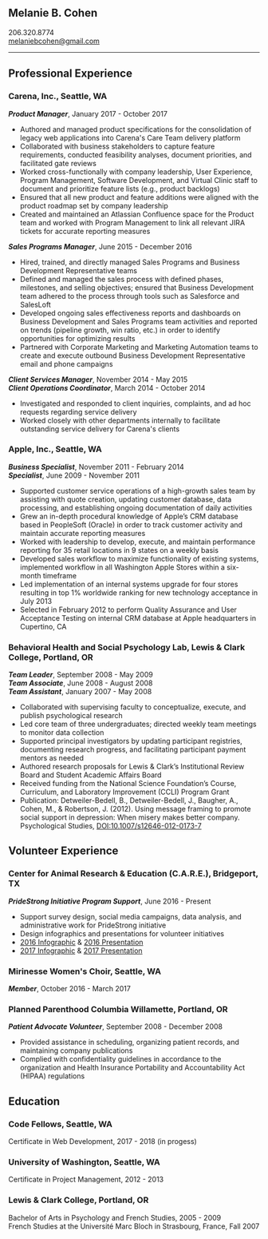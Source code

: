 ## Melanie B. Cohen  
206.320.8774  
[melaniebcohen@gmail.com](mailto:melaniebcohen@gmail.com)  
***
## Professional Experience  
### **Carena, Inc.**, Seattle, WA  
**_Product Manager_**, January 2017 - October 2017
* Authored and managed product specifications for the consolidation of legacy web applications into Carena's Care Team delivery platform
* Collaborated with business stakeholders to capture feature requirements, conducted feasibility analyses, document priorities, and facilitated gate reviews
*	Worked cross-functionally with company leadership, User Experience, Program Management, Software Development, and Virtual Clinic staff to document and prioritize feature lists (e.g., product backlogs)
* Ensured that all new product and feature additions were aligned with the product roadmap set by company leadership
* Created and maintained an Atlassian Confluence space for the Product team and worked with Program Management to link all relevant JIRA tickets for accurate reporting measures

**_Sales Programs Manager_**, June 2015 - December 2016  
* Hired, trained, and directly managed Sales Programs and Business Development Representative teams
* Defined and managed the sales process with defined phases, milestones, and selling objectives; ensured that Business Development team adhered to the process through tools such as Salesforce and SalesLoft
* Developed ongoing sales effectiveness reports and dashboards on Business Development and Sales Programs team activities and reported on trends (pipeline growth, win ratio, etc.) in order to identify opportunities for optimizing results
* Partnered with Corporate Marketing and Marketing Automation teams to create and execute outbound Business Development Representative email and phone campaigns

**_Client Services Manager_**, November 2014 - May 2015  
**_Client Operations Coordinator_**, March 2014 - October 2014  
*	Investigated and responded to client inquiries, complaints, and ad hoc requests regarding service delivery
*	Worked closely with other departments internally to facilitate outstanding service delivery for Carena's clients

### **Apple, Inc.**, Seattle, WA  
**_Business Specialist_**, November 2011 - February 2014  
**_Specialist_**, June 2009 - November 2011
*	Supported customer service operations of a high-growth sales team by assisting with quote creation, updating customer database, data processing, and establishing ongoing documentation of daily activities
*	Grew an in-depth procedural knowledge of Apple’s CRM database based in PeopleSoft (Oracle) in order to track customer activity and maintain accurate reporting measures
*	Worked with leadership to develop, execute, and maintain performance reporting for 35 retail locations in 9 states on a weekly basis
*	Developed sales workflow to maximize functionality of existing systems, implemented workflow in all Washington Apple Stores within a six-month timeframe
*	Led implementation of an internal systems upgrade for four stores resulting in top 1% worldwide
ranking for new technology acceptance in July 2013
*	Selected in February 2012 to perform Quality Assurance and User Acceptance Testing on internal CRM database at Apple headquarters in Cupertino, CA

### **Behavioral Health and Social Psychology Lab, Lewis & Clark College**, Portland, OR  
**_Team Leader_**, September 2008 - May 2009  
**_Team Associate_**, June 2008 - August 2008  
**_Team Assistant_**, January 2007 - May 2008  
*	Collaborated with supervising faculty to conceptualize, execute, and publish psychological research
*	Led core team of three undergraduates; directed weekly team meetings to monitor data collection
*	Supported principal investigators by updating participant registries, documenting research progress, and facilitating participant payment mentors as needed
*	Authored research proposals for Lewis & Clark’s Institutional Review Board and Student Academic Affairs Board
*	Received funding from the National Science Foundation’s Course, Curriculum, and Laboratory Improvement (CCLI) Program Grant
*	Publication:  Detweiler-Bedell, B., Detweiler-Bedell, J., Baugher, A., Cohen, M., & Robertson, J. (2012). Using message framing to promote social support in depression: When misery makes better company. Psychological Studies, [DOI:10.1007/s12646-012-0173-7](https://www.researchgate.net/publication/257792218_Using_Message_Framing_to_Promote_Social_Support_in_Depression_When_Misery_Makes_Better_Company)

## Volunteer Experience  
### **Center for Animal Research & Education (C.A.R.E.)**, Bridgeport, TX  
**_PrideStrong Initiative Program Support_**, June 2016 - Present  
* Support survey design, social media campaigns, data analysis, and administrative work for PrideStrong initiative
* Design infographics and presentations for volunteer initiatives   
* [2016 Infographic](https://magic.piktochart.com/output/15141451-pridestrong-weeklong-infographic-july-2016) & [2016 Presentation](https://magic.piktochart.com/output/15429693-pridestrong-weeklong-presentation-july-2016?presentation=true)  
* [2017 Infographic](https://magic.piktochart.com/output/20024492-pridestrong-weeklong-infographic-january-2017?presentation=true) & [2017 Presentation](https://magic.piktochart.com/output/20184843-pridestrong-weeklong-presentation-january-2017?presentation=true)  


### **Mirinesse Women's Choir**, Seattle, WA  
**_Member_**, October 2016 - March 2017  

### **Planned Parenthood Columbia Willamette**, Portland, OR
**_Patient Advocate Volunteer_**, September 2008 - December 2008
* Provided assistance in scheduling, organizing patient records, and maintaining company publications
*	Complied with confidentiality guidelines in accordance to the organization and Health Insurance Portability and Accountability Act (HIPAA) regulations

## Education  
### **Code Fellows**, Seattle, WA
Certificate in Web Development, 2017 - 2018 (in progess)

### **University of Washington**, Seattle, WA  
Certificate in Project Management, 2012 - 2013 

### **Lewis & Clark College**, Portland, OR  
Bachelor of Arts in Psychology and French Studies, 2005 - 2009  
French Studies at the Université Marc Bloch in Strasbourg, France, Fall 2007